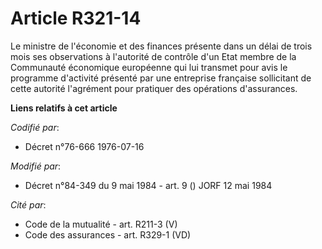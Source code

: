 # Article R321-14

Le ministre de l'économie et des finances présente dans un délai de trois mois ses observations à l'autorité de contrôle d'un
Etat membre de la Communauté économique européenne qui lui transmet pour avis le programme d'activité présenté par une
entreprise française sollicitant de cette autorité l'agrément pour pratiquer des opérations d'assurances.

**Liens relatifs à cet article**

_Codifié par_:

  - Décret n°76-666 1976-07-16

_Modifié par_:

  - Décret n°84-349 du 9 mai 1984 - art. 9 () JORF 12 mai 1984

_Cité par_:

  - Code de la mutualité - art. R211-3 (V)
  - Code des assurances - art. R329-1 (VD)
